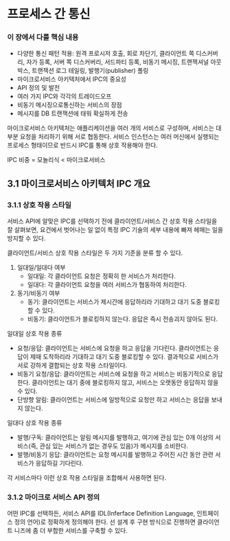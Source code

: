 # 프로세스 간 통신

### 이 장에서 다룰 핵심 내용

- 다양한 통신 패턴 적용: 원격 프로시저 호출, 회로 차단기, 클라이언트 쪽 디스커버리, 자가 등록, 서버 쪽 디스커버리, 서드파티 등록, 비동기 메시징, 트랜잭셔널 아웃박스, 트랜잭션 로그 테일링, 발행기(publisher) 폴링
- 마이크로서비스 아키텍처에서 IPC의 중요성
- API 정의 및 발전
- 여러 가지 IPC와 각각의 트레이드오프
- 비동기 메시징으로통신하는 서비스의 장점
- 메시지를 DB 트랜잭션에 태워 확실하게 전송

마이크로서비스 아키텍처는 애플리케이션을 여러 개의 서비스로 구성하며, 서비스는 대부분 요청을 처리하기 위해 서로 협동한다. 서비스 인스턴스는 여러 머신에서 실행되는 프로세스 형태이므로 반드시 IPC를 통해 상호 작용해야 한다.

IPC 비중 = 모놀리식 < 마이크로서비스

## 3.1 마이크로서비스 아키텍처 IPC 개요

### 3.1.1 상호 작용 스타일

서비스 API에 알맞은 IPC를 선택하기 전에 클라이언트/서비스 간 상호 작용 스타일을 잘 살펴보면, 요건에서 벗어나는 일 없이 특정 IPC 기술의 세부 내용에 빠져 헤매는 일을 방지할 수 있다.

클라이언트/서비스 상호 작용 스타일은 두 가지 기준을 분류 할 수 있다.

1. 일대일/일대다 여부
   - 일대일: 각 클라이언트 요청은 정확히 한 서비스가 처리한다.
   - 일대다: 각 클라이언트 요청을 여러 서비스가 협동하여 처리한다.
2. 동기/비동기 여부
   - 동기: 클라이언트는 서비스가 제시간에 응답하리라 기대하고 대기 도중 블로킹 할 수 있다.
   - 비동기: 클라이언트가 블로킹하지 않는다. 응답은 즉시 전송괴지 않아도 된다. 

일대일 상호 작용 종류

- 요청/응답: 클라이언트는 서비스에 요청을 하고 응답을 기다린다. 클라이언트는 응답이 제때 도착하리라 기대하고 대기 도중 블로킹할 수 있다. 결과적으로 서비스가 서로 강하게 결합되는 상호 작용 스타일이다.
- 비동기 요청/응답: 클라이언트는 서비스에 요청을 하고 서비스는 비동기적으로 응답한다. 클라이언트는 대기 중에 블로킹하지 않고, 서비스는 오랫동안 응답하지 않을 수 있다.
- 단방향 알림: 클라이언트는 서비스에 일방적으로 요청만 하고 서비스는 응답을 보내지 않는다.

일대다 상호 작용 종류

- 발행/구독: 클라이언트는 알림 메시지를 발행하고, 여기에 관심 있는 0개 이상의 서비스(즉, 관심 있는 서비스가 없는 경우도 있음)가 메시지를 소비한다.
- 발행/비동기 응답: 클라이언트는 요청 메시지를 발행하고 주어진 시간 동안 관련 서비스가 응답하길 기다린다.

각 서비스마다 이런 상호 작용 스타일을 조합해서 사용하면 된다.

### 3.1.2 마이크로 서비스 API 정의

어떤 IPC를 선택하든, 서비스 API를 IDL(Inferface Definition Language, 인트페이스 정의 언어)로 정확하게 정의해야 한다. 선 설계 후 구현 방식으로 진행하면 클라이언트 니즈에 좀 더 부합한 서비스를 구축할 수 있다.

